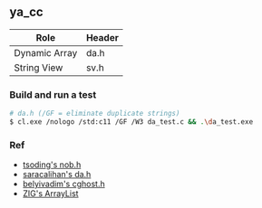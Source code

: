 ## ya_cc

| Role | Header |
| - | - |
| Dynamic Array | da.h |
| String View | sv.h |

### Build and run a test
```sh
# da.h (/GF = eliminate duplicate strings)
$ cl.exe /nologo /std:c11 /GF /W3 da_test.c && .\da_test.exe
```

### Ref
- [tsoding's nob.h](https://github.com/tsoding/nob.h/blob/main/nob.h)
- [saracalihan's da.h](https://github.com/saracalihan/rey/blob/main/src/da.h)
- [belyivadim's cghost.h](https://github.com/belyivadim/cghost/blob/main/cghost.h)
- [ZIG's ArrayList](https://ziglang.org/documentation/master/std/#std.array_list.ArrayList)
